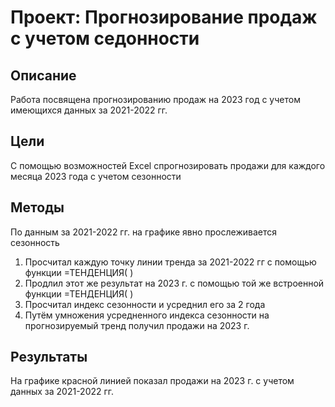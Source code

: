 # Проект: Прогнозирование продаж с учетом седонности
## Описание
Работа посвящена прогнозированию продаж на 2023 год с учетом имеющихся данных за 2021-2022 гг.

## Цели
С помощью возможностей Excel спрогнозировать продажи для каждого месяца 2023 года с учетом сезонности  


## Методы
По данным за 2021-2022 гг. на графике явно прослеживается сезонность  
1. Просчитал каждую точку линии тренда за 2021-2022 гг с помощью функции =ТЕНДЕНЦИЯ( )  
2. Продлил этот же результат на 2023 г. с помощью той же встроенной функции =ТЕНДЕНЦИЯ( )
3. Просчитал индекс сезонности и усреднил его за 2 года   
4. Путём умножения усредненного индекса сезонности на прогнозируемый тренд получил продажи на 2023 г.  

  
## Результаты
На графике красной линией показал продажи на 2023 г. с учетом данных за 2021-2022 гг.  
